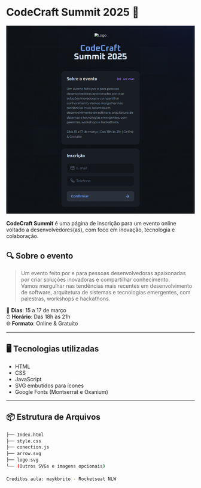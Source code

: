 # CodeCraft Summit 2025 🚀

![Preview do Projeto](./codecraft.png)

**CodeCraft Summit** é uma página de inscrição para um evento online voltado a desenvolvedores(as), com foco em inovação, tecnologia e colaboração.

## 🔍 Sobre o evento

> Um evento feito por e para pessoas desenvolvedoras apaixonadas por criar soluções inovadoras e compartilhar conhecimento.  
> Vamos mergulhar nas tendências mais recentes em desenvolvimento de software, arquitetura de sistemas e tecnologias emergentes, com palestras, workshops e hackathons.

📅 **Dias**: 15 a 17 de março  
⏰ **Horário**: Das 18h às 21h  
🌐 **Formato**: Online & Gratuito

---

## 🖥️ Tecnologias utilizadas

- HTML
- CSS
- JavaScript
- SVG embutidos para ícones
- Google Fonts (Montserrat e Oxanium)

---

## 📦 Estrutura de Arquivos

```bash
├── Index.html
├── style.css
├── conection.js
├── arrow.svg
├── logo.svg
└── (Outros SVGs e imagens opcionais)

Creditos aula: maykbrito - Rocketseat NLW